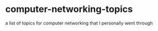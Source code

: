 # computer-networking-topics
a list of topics for computer networking that I personally went through 
